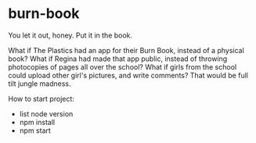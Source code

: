 # burn-book

You let it out, honey. Put it in the book.

What if The Plastics had an app for their Burn Book, instead of a physical book? What if Regina had made that app public, instead of throwing photocopies of pages all over the school? What if girls from the school could upload other girl's pictures, and write comments? That would be full tilt jungle madness.

How to start project:

- list node version
- npm install
- npm start
